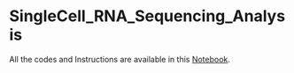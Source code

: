 # SingleCell_RNA_Sequencing_Analysis

All the codes and Instructions are available in this [Notebook](https://github.com/Amin-Saeidi/SingleCell_RNA_Sequencing_Analysis/blob/main/SingleCell_Analysis.ipynb).
